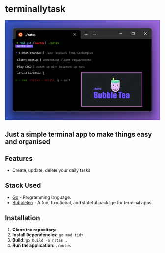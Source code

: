 # terminallytask
![taskui](<Screenshot 2024-11-20 193059.png>)

## Just a simple terminal app to make things easy and organised

## Features
- Create, update, delete your daily tasks

## Stack Used
- [Go](https://golang.org/) - Programming language.
- [Bubbletea](https://github.com/charmbracelet/bubbletea) - A fun, functional, and stateful package for terminal apps.

## Installation

1. **Clone the repository:**
2. **Install Dependencies:** `go mod tidy`
2. **Build:** `go build -o notes .`
2. **Run the application:** `./notes`